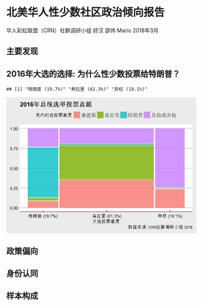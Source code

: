 北美华人性少数社区政治倾向报告
================
华人彩虹联盟（CRN）社群调研小组 好汉 邵帅 Mario
2018年3月

主要发现
--------

2016年大选的选择: 为什么性少数投票给特朗普？
--------------------------------------------

    ## [1] "特朗普 (19.7%)" "希拉里 (61.3%)" "弃权 (19.1%)"

<img src="figs_README/unnamed-chunk-5-1.png" style="display: block; margin: auto;" />

政策偏向
--------

身份认同
--------

样本构成
--------

